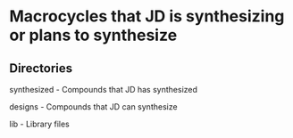 # Macrocycles that JD is synthesizing or plans to synthesize

## Directories

synthesized - Compounds that JD has synthesized

designs - Compounds that JD can synthesize

lib - Library files
